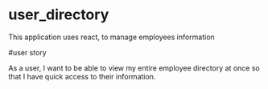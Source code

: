 # user_directory
This application uses react, to manage employees information

#user story


As a user, I want to be able to view my entire employee directory at once so that I have quick access to their information.
